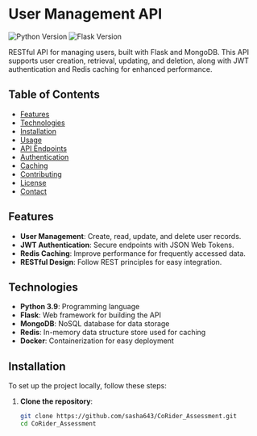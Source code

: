 # User Management API

![Python Version](https://img.shields.io/badge/python-3.9-blue) ![Flask Version](https://img.shields.io/badge/flask-2.0.3-orange)

RESTful API for managing users, built with Flask and MongoDB. This API supports user creation, retrieval, updating, and deletion, along with JWT authentication and Redis caching for enhanced performance.

## Table of Contents

- [Features](#features)
- [Technologies](#technologies)
- [Installation](#installation)
- [Usage](#usage)
- [API Endpoints](#api-endpoints)
- [Authentication](#authentication)
- [Caching](#caching)
- [Contributing](#contributing)
- [License](#license)
- [Contact](#contact)

## Features

- **User Management**: Create, read, update, and delete user records.
- **JWT Authentication**: Secure endpoints with JSON Web Tokens.
- **Redis Caching**: Improve performance for frequently accessed data.
- **RESTful Design**: Follow REST principles for easy integration.

## Technologies

- **Python 3.9**: Programming language
- **Flask**: Web framework for building the API
- **MongoDB**: NoSQL database for data storage
- **Redis**: In-memory data structure store used for caching
- **Docker**: Containerization for easy deployment

## Installation

To set up the project locally, follow these steps:

1. **Clone the repository**:

   ```bash
   git clone https://github.com/sasha643/CoRider_Assessment.git
   cd CoRider_Assessment

